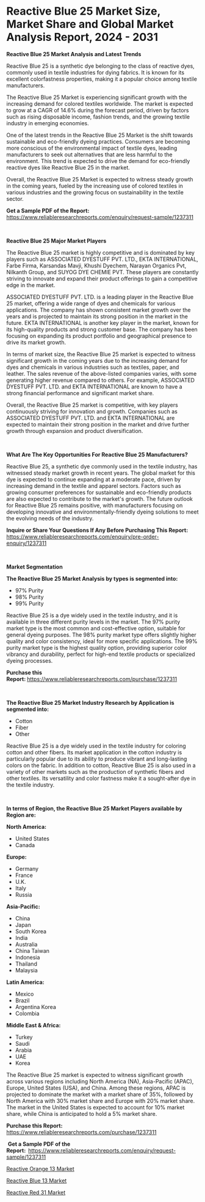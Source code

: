 <p><h1>Reactive Blue 25 Market Size, Market Share and Global Market Analysis Report, 2024 - 2031</h1></p><p><strong>Reactive Blue 25 Market Analysis and Latest Trends</strong></p>
<p><p>Reactive Blue 25 is a synthetic dye belonging to the class of reactive dyes, commonly used in textile industries for dying fabrics. It is known for its excellent colorfastness properties, making it a popular choice among textile manufacturers.</p><p>The Reactive Blue 25 Market is experiencing significant growth with the increasing demand for colored textiles worldwide. The market is expected to grow at a CAGR of 14.6% during the forecast period, driven by factors such as rising disposable income, fashion trends, and the growing textile industry in emerging economies.</p><p>One of the latest trends in the Reactive Blue 25 Market is the shift towards sustainable and eco-friendly dyeing practices. Consumers are becoming more conscious of the environmental impact of textile dyes, leading manufacturers to seek out alternatives that are less harmful to the environment. This trend is expected to drive the demand for eco-friendly reactive dyes like Reactive Blue 25 in the market.</p><p>Overall, the Reactive Blue 25 Market is expected to witness steady growth in the coming years, fueled by the increasing use of colored textiles in various industries and the growing focus on sustainability in the textile sector.</p></p>
<p><strong>Get a Sample PDF of the Report:&nbsp;</strong> <a href="https://www.reliableresearchreports.com/enquiry/request-sample/1237311">https://www.reliableresearchreports.com/enquiry/request-sample/1237311</a></p>
<p>&nbsp;</p>
<p><strong>Reactive Blue 25 Major Market Players</strong></p>
<p><p>The Reactive Blue 25 market is highly competitive and is dominated by key players such as ASSOCIATED DYESTUFF PVT. LTD., EKTA INTERNATIONAL, Farbe Firma, Karsandas Mavji, Khushi Dyechem, Narayan Organics Pvt, Nilkanth Group, and SUYOG DYE CHEMIE PVT. These players are constantly striving to innovate and expand their product offerings to gain a competitive edge in the market.</p><p>ASSOCIATED DYESTUFF PVT. LTD. is a leading player in the Reactive Blue 25 market, offering a wide range of dyes and chemicals for various applications. The company has shown consistent market growth over the years and is projected to maintain its strong position in the market in the future. EKTA INTERNATIONAL is another key player in the market, known for its high-quality products and strong customer base. The company has been focusing on expanding its product portfolio and geographical presence to drive its market growth.</p><p>In terms of market size, the Reactive Blue 25 market is expected to witness significant growth in the coming years due to the increasing demand for dyes and chemicals in various industries such as textiles, paper, and leather. The sales revenue of the above-listed companies varies, with some generating higher revenue compared to others. For example, ASSOCIATED DYESTUFF PVT. LTD. and EKTA INTERNATIONAL are known to have a strong financial performance and significant market share.</p><p>Overall, the Reactive Blue 25 market is competitive, with key players continuously striving for innovation and growth. Companies such as ASSOCIATED DYESTUFF PVT. LTD. and EKTA INTERNATIONAL are expected to maintain their strong position in the market and drive further growth through expansion and product diversification.</p></p>
<p>&nbsp;</p>
<p><strong>What Are The Key Opportunities For Reactive Blue 25 Manufacturers?</strong></p>
<p><p>Reactive Blue 25, a synthetic dye commonly used in the textile industry, has witnessed steady market growth in recent years. The global market for this dye is expected to continue expanding at a moderate pace, driven by increasing demand in the textile and apparel sectors. Factors such as growing consumer preferences for sustainable and eco-friendly products are also expected to contribute to the market's growth. The future outlook for Reactive Blue 25 remains positive, with manufacturers focusing on developing innovative and environmentally-friendly dyeing solutions to meet the evolving needs of the industry.</p></p>
<p><strong>Inquire or Share Your Questions If Any Before Purchasing This Report:</strong> <a href="https://www.reliableresearchreports.com/enquiry/pre-order-enquiry/1237311">https://www.reliableresearchreports.com/enquiry/pre-order-enquiry/1237311</a></p>
<p>&nbsp;</p>
<p><strong>Market Segmentation</strong></p>
<p><strong>The Reactive Blue 25 Market Analysis by types is segmented into:</strong></p>
<p><ul><li>97% Purity</li><li>98% Purity</li><li>99% Purity</li></ul></p>
<p><p>Reactive Blue 25 is a dye widely used in the textile industry, and it is available in three different purity levels in the market. The 97% purity market type is the most common and cost-effective option, suitable for general dyeing purposes. The 98% purity market type offers slightly higher quality and color consistency, ideal for more specific applications. The 99% purity market type is the highest quality option, providing superior color vibrancy and durability, perfect for high-end textile products or specialized dyeing processes.</p></p>
<p><strong>Purchase this Report:&nbsp;</strong><a href="https://www.reliableresearchreports.com/purchase/1237311">https://www.reliableresearchreports.com/purchase/1237311</a></p>
<p>&nbsp;</p>
<p><strong>The Reactive Blue 25 Market Industry Research by Application is segmented into:</strong></p>
<p><ul><li>Cotton</li><li>Fiber</li><li>Other</li></ul></p>
<p><p>Reactive Blue 25 is a dye widely used in the textile industry for coloring cotton and other fibers. Its market application in the cotton industry is particularly popular due to its ability to produce vibrant and long-lasting colors on the fabric. In addition to cotton, Reactive Blue 25 is also used in a variety of other markets such as the production of synthetic fibers and other textiles. Its versatility and color fastness make it a sought-after dye in the textile industry.</p></p>
<p>&nbsp;</p>
<p><strong>In terms of Region, the Reactive Blue 25 Market Players available by Region are:</strong></p>
<p>
    <p> <strong> North America: </strong>
        <ul>
            <li>United States</li>
            <li>Canada</li>
        </ul>
        </p> 
    <p> <strong> Europe: </strong>
        <ul>
            <li>Germany</li>
            <li>France</li>
            <li>U.K.</li>
            <li>Italy</li>
            <li>Russia</li>
        </ul>
        </p> 
    <p> <strong> Asia-Pacific: </strong>
        <ul>
            <li>China</li>
            <li>Japan</li>
            <li>South Korea</li>
            <li>India</li>
            <li>Australia</li>
            <li>China Taiwan</li>
            <li>Indonesia</li>
            <li>Thailand</li>
            <li>Malaysia</li>
        </ul>
        </p> 
    <p> <strong> Latin America: </strong>
        <ul>
            <li>Mexico</li>
            <li>Brazil</li>
            <li>Argentina Korea</li>
            <li>Colombia</li>
        </ul>
        </p> 
    <p> <strong> Middle East & Africa: </strong>
        <ul>
            <li>Turkey</li>
            <li>Saudi</li>
            <li>Arabia</li>
            <li>UAE</li>
            <li>Korea</li>
        </ul>
    </p>
    </p>
<p><p>The Reactive Blue 25 market is expected to witness significant growth across various regions including North America (NA), Asia-Pacific (APAC), Europe, United States (USA), and China. Among these regions, APAC is projected to dominate the market with a market share of 35%, followed by North America with 30% market share and Europe with 20% market share. The market in the United States is expected to account for 10% market share, while China is anticipated to hold a 5% market share.</p></p>
<p><strong>Purchase this Report: </strong><a href="https://www.reliableresearchreports.com/purchase/1237311">https://www.reliableresearchreports.com/purchase/1237311</a></p>
<p>&nbsp;<strong>Get a Sample PDF of the Report:&nbsp;&nbsp;</strong><a href="https://www.reliableresearchreports.com/enquiry/request-sample/1237311">https://www.reliableresearchreports.com/enquiry/request-sample/1237311</a></p>
<p><strong></strong></p>
<p><p><a href="https://github.com/joannagoyvaerts/Market-Research-Report-List-1/blob/main/reactive-orange-13-market.md">Reactive Orange 13 Market</a></p><p><a href="https://github.com/Hazelklievgspy6vdcsmu106w/Market-Research-Report-List-1/blob/main/reactive-blue-13-market.md">Reactive Blue 13 Market</a></p><p><a href="https://github.com/lubmix/Market-Research-Report-List-1/blob/main/reactive-red-31-market.md">Reactive Red 31 Market</a></p></p>